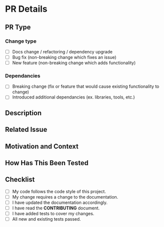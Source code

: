 # PR Details

<!--- Provide a general summary of your changes in the Title above -->
<!--- Name your PRs [FIX] for bug fixes and [IMP] for improvements -->
<!--- Break the changes in multiple PRs if the change is larger -->

## PR Type

<!--- What types of changes does your code introduce? Put an `x` in all the boxes that apply: -->

### Change type
- [ ] Docs change / refactoring / dependency upgrade
- [ ] Bug fix (non-breaking change which fixes an issue)
- [ ] New feature (non-breaking change which adds functionality)

### Dependancies
- [ ] Breaking change (fix or feature that would cause existing functionality to change)
- [ ] Introduced additional dependancies (ex. libraries, tools, etc.)

<!--- Add the list of PRs that this PR depends on -->

## Description

<!--- Describe your changes in detail -->

## Related Issue

<!--- This project only accepts pull requests related to open issues -->
<!--- If suggesting a new feature or change, please discuss it in an issue first -->
<!--- If fixing a bug, there should be an issue describing it with steps to reproduce -->
<!--- Please link to the issue here: -->

## Motivation and Context

<!--- Why is this change required? What problem does it solve? -->

## How Has This Been Tested

<!--- Please describe in detail how you tested your changes. -->
<!--- Include details of your testing environment, and the tests you ran to -->
<!--- see how your change affects other areas of the code, etc. -->

## Checklist

<!--- Go over all the following points, and put an `x` in all the boxes that apply. -->
<!--- If you're unsure about any of these, don't hesitate to ask. We're here to help! -->

- [ ] My code follows the code style of this project.
- [ ] My change requires a change to the documentation.
- [ ] I have updated the documentation accordingly.
- [ ] I have read the **CONTRIBUTING** document.
- [ ] I have added tests to cover my changes.
- [ ] All new and existing tests passed.
